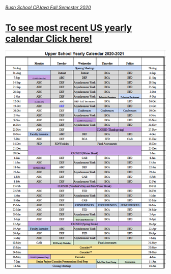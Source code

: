 [_Bush School CPJava Fall Semester 2020_](https://chandrunarayan.github.io/cpjava/)


# [To see most recent US yearly calendar Click here!](https://docs.google.com/spreadsheets/d/1P0bgRH6MkQv54_IPXRbVHiFuu8HUqDtrWmi6dpU4iJQ/edit#gid=115066256)

![alt text](yearlycal.png)

